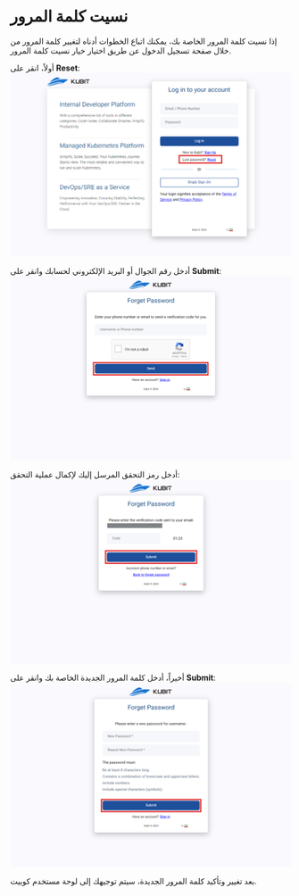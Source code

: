 # نسيت كلمة المرور

إذا نسيت كلمة المرور الخاصة بك، يمكنك اتباع الخطوات أدناه لتغيير كلمة المرور من خلال صفحة تسجيل الدخول عن طريق اختيار خيار نسيت كلمة المرور.

أولاً، انقر على **Reset**:
![Forgot: forgot password](forgot-password.png)

أدخل رقم الجوال أو البريد الإلكتروني لحسابك وانقر على **Submit**:
![Account: enter email](enter-phone-forgot.png)

أدخل رمز التحقق المرسل إليك لإكمال عملية التحقق:
![Account: confirm forgot password](confirm-forgot-password.png)

أخيراً، أدخل كلمة المرور الجديدة الخاصة بك وانقر على **Submit**:
![Account: new password](enter-new-password.png)

بعد تغيير وتأكيد كلمة المرور الجديدة، سيتم توجيهك إلى لوحة مستخدم كوبيت.
